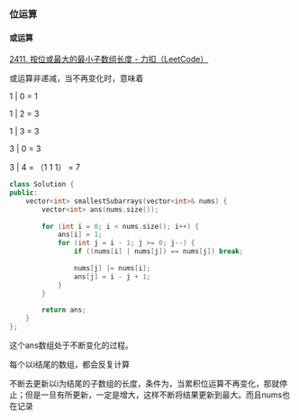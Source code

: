 ### 位运算

#### 或运算

[2411. 按位或最大的最小子数组长度 - 力扣（LeetCode）](https://leetcode.cn/problems/smallest-subarrays-with-maximum-bitwise-or/)

或运算非递减，当不再变化时，意味着

1 | 0 = 1

1 | 2  = 3

1 | 3 = 3

3 | 0 = 3

3 | 4 =  （1 1 1） = 7

```c++
class Solution {
public:
    vector<int> smallestSubarrays(vector<int>& nums) {
        vector<int> ans(nums.size());
        
        for (int i = 0; i < nums.size(); i++) {
            ans[i] = 1;
            for (int j = i - 1; j >= 0; j--) {
                if ((nums[i] | nums[j]) == nums[j]) break;
                
                nums[j] |= nums[i];
                ans[j] = i - j + 1;
            }
        }
        
        return ans;
    }
};
```

这个ans数组处于不断变化的过程。

每个以i结尾的数组，都会反复计算

不断去更新以i为结尾的子数组的长度，条件为，当累积位运算不再变化，那就停止；但是一旦有所更新，一定是增大，这样不断将结果更新到最大。而且nums也在记录